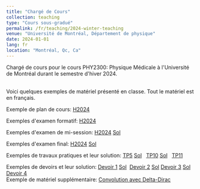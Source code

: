 ```yaml
---
title: "Chargé de Cours"
collection: teaching
type: "Cours sous-gradué"
permalink: /fr/teaching/2024-winter-teaching
venue: "Université de Montréal, Département de physique"
date: 2024-01-01
lang: fr
location: "Montréal, Qc, Ca"
---
```

Chargé de cours pour le cours PHY2300: Physique Médicale à l'Université de Montréal durant le semestre d'hiver 2024.<br><br>

Voici quelques exemples de matériel présenté en classe. Tout le matériel est en français.<br>

Exemple de plan de cours:
<a href="https://argilfea.github.io/philippethemedicalphysicist.github.io/files/TeachingMaterial/PlanCoursPHY2300H2024.pdf" target="_blank" rel="noopener noreferrer">H2024</a><br>

Exemples d'examen formatif:
<a href="https://argilfea.github.io/philippethemedicalphysicist.github.io/files/TeachingMaterial/Examen_Intra_Pratique_H24_Enonce.pdf" target="_blank" rel="noopener noreferrer">H2024</a><br>

Exemples d'examen de mi-session:
<a href="https://argilfea.github.io/philippethemedicalphysicist.github.io/files/TeachingMaterial/Examen_Intra_H24_Enonce.pdf" target="_blank" rel="noopener noreferrer">H2024</a>
<a href="https://argilfea.github.io/philippethemedicalphysicist.github.io/files/TeachingMaterial/Examen_Intra_H24_SOL.pdf" target="_blank" rel="noopener noreferrer">Sol</a> &nbsp;

Exemples d'examen final:
<a href="https://argilfea.github.io/philippethemedicalphysicist.github.io/files/TeachingMaterial/Examen_Final_H24_Enonce.pdf" target="_blank" rel="noopener noreferrer">H2024</a>
<a href="https://argilfea.github.io/philippethemedicalphysicist.github.io/files/TeachingMaterial/Examen_Final_H24_SOL.pdf" target="_blank" rel="noopener noreferrer">Sol</a> &nbsp;

Exemples de travaux pratiques et leur solution:
<a href="https://argilfea.github.io/philippethemedicalphysicist.github.io/files/TeachingMaterial/TP5_H24_Enonce.pdf" target="_blank" rel="noopener noreferrer">TP5</a>
<a href="https://argilfea.github.io/philippethemedicalphysicist.github.io/files/TeachingMaterial/TP5_H24_SOL.pdf" target="_blank" rel="noopener noreferrer">Sol</a> &nbsp;
<a href="https://argilfea.github.io/philippethemedicalphysicist.github.io/files/TeachingMaterial/TP10_H24_Enonce.pdf" target="_blank" rel="noopener noreferrer">TP10</a>
<a href="https://argilfea.github.io/philippethemedicalphysicist.github.io/files/TeachingMaterial/TP10_H24_SOL.pdf" target="_blank" rel="noopener noreferrer">Sol</a> &nbsp;
<a href="https://argilfea.github.io/philippethemedicalphysicist.github.io/files/TeachingMaterial/TP11_H24.pdf" target="_blank" rel="noopener noreferrer">TP11</a>
<br>

Exemples de devoirs et leur solution:
<a href="https://argilfea.github.io/philippethemedicalphysicist.github.io/files/TeachingMaterial/Devoir1_H24_Enonce.pdf" target="_blank" rel="noopener noreferrer">Devoir 1</a>
<a href="https://argilfea.github.io/philippethemedicalphysicist.github.io/files/TeachingMaterial/Devoir1_H24_SOL.pdf" target="_blank" rel="noopener noreferrer">Sol</a>&nbsp;
<a href="https://argilfea.github.io/philippethemedicalphysicist.github.io/files/TeachingMaterial/Devoir2_H24_Enonce.pdf" target="_blank" rel="noopener noreferrer">Devoir 2</a>
<a href="https://argilfea.github.io/philippethemedicalphysicist.github.io/files/TeachingMaterial/Devoir2_H24_SOL.pdf" target="_blank" rel="noopener noreferrer">Sol</a>
<a href="https://argilfea.github.io/philippethemedicalphysicist.github.io/files/TeachingMaterial/Devoir3_H24_Enonce.pdf" target="_blank" rel="noopener noreferrer">Devoir 3</a>
<a href="https://argilfea.github.io/philippethemedicalphysicist.github.io/files/TeachingMaterial/Devoir3_H24_SOL.pdf" target="_blank" rel="noopener noreferrer">Sol</a>
<a href="https://argilfea.github.io/philippethemedicalphysicist.github.io/files/TeachingMaterial/Devoir4_H24_Enonce.pdf" target="_blank" rel="noopener noreferrer">Devoir 4</a>
<br>
Exemple de matériel supplémentaire: 
<a href="https://argilfea.github.io/philippethemedicalphysicist.github.io/files/TeachingMaterial/ConvolutionDeltaDirac.pdf" target="_blank" rel="noopener noreferrer">Convolution avec Delta-Dirac</a><br>
